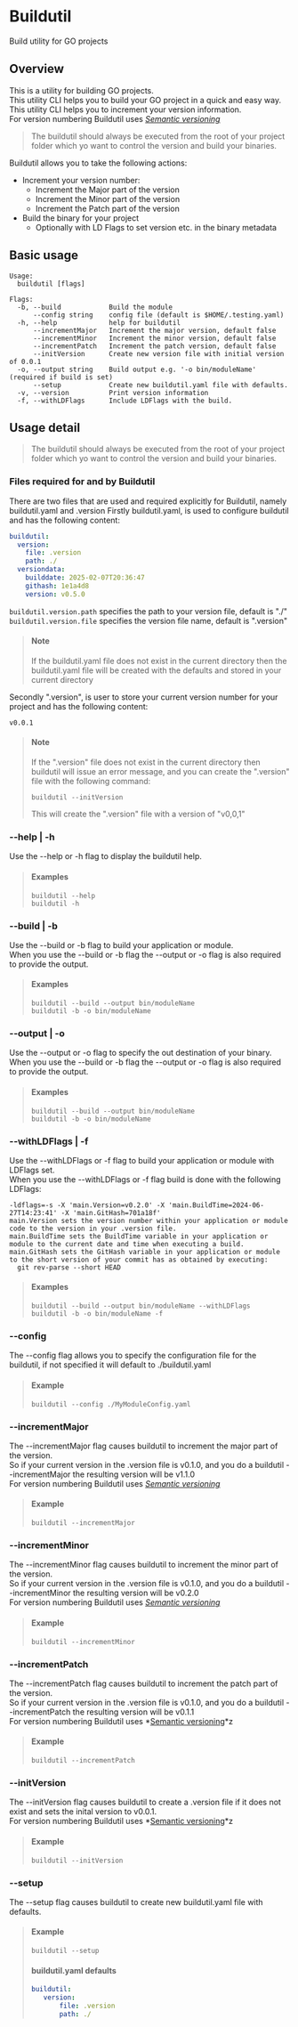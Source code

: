 # Buildutil
Build utility for GO projects

## Overview
This is a utility for building GO projects.  
This utility CLI helps you to build your GO project in a quick and easy way.  
This utility CLI helps you to increment your version information.  
For version numbering Buildutil uses *[Semantic versioning](https://semver.org/)*  
>The buildutil should always be executed from the root of your project folder which yo want to control the version and build your binaries.    


Buildutil allows you to take the following actions:  
- Increment your version number:
  - Increment the Major part of the version
  - Increment the Minor part of the version
  - Increment the Patch part of the version
- Build the binary for your project
  - Optionally with LD Flags to set version etc. in the binary metadata

## Basic usage
```console
Usage:
  buildutil [flags]

Flags:
  -b, --build            Build the module
      --config string    config file (default is $HOME/.testing.yaml)
  -h, --help             help for buildutil
      --incrementMajor   Increment the major version, default false
      --incrementMinor   Increment the minor version, default false
      --incrementPatch   Increment the patch version, default false
      --initVersion      Create new version file with initial version of 0.0.1
  -o, --output string    Build output e.g. '-o bin/moduleName' (required if build is set)
      --setup            Create new buildutil.yaml file with defaults.
  -v, --version          Print version information
  -f, --withLDFlags      Include LDFlags with the build.
 ```

## Usage detail
> The buildutil should always be executed from the root of your project folder which yo want to control the version and build your binaries.  

### Files required for and by Buildutil
There are two files that are used and required explicitly for Buildutil, namely buildutil.yaml and .version
Firstly buildutil.yaml, is used to configure buildutil and has the following content:
```yaml
buildutil:
  version:
    file: .version
    path: ./
  versiondata:
    builddate: 2025-02-07T20:36:47
    githash: 1e1a4d8
    version: v0.5.0
```
`buildutil.version.path` specifies the path to your version file, default is "./"  
`buildutil.version.file` specifies the version file name, default is ".version"  
> #### Note  
> If the buildutil.yaml file does not exist in the current directory then the buildutil.yaml file will be created with the defaults and stored in your current directory  

Secondly ".version", is user to store your current version number for your project and has the following content:  
```text
v0.0.1
```
> #### Note
> If the ".version" file does not exist in the current directory then buildutil will issue an error message, and you can create the ".version" file with the following command:  
> ```console
> buildutil --initVersion
> ```
> This will create the ".version" file with a version of "v0,0,1"

### --help | -h
Use the --help or -h flag to display the buildutil help.  
>#### Examples
> ```console
> buildutil --help
> buildutil -h
>```
 
### --build | -b
Use the --build or -b flag to build your application or module.  
When you use the --build or -b flag the --output or -o flag is also required to provide the output.  
>#### Examples
> ```console
> buildutil --build --output bin/moduleName
> buildutil -b -o bin/moduleName
>```

### --output | -o
Use the --output or -o flag to specify the out destination of your binary.  
When you use the --build or -b flag the --output or -o flag is also required to provide the output.  
>#### Examples
> ```console
> buildutil --build --output bin/moduleName
> buildutil -b -o bin/moduleName
>```

### --withLDFlags | -f
Use the --withLDFlags or -f flag to build your application or module with LDFlags set.  
When you use the --withLDFlags or -f flag build is done with the following LDFlags:  
```console
-ldflags=-s -X 'main.Version=v0.2.0' -X 'main.BuildTime=2024-06-27T14:23:41' -X 'main.GitHash=701a18f'
main.Version sets the version number within your application or module code to the version in your .version file.
main.BuildTime sets the BuildTime variable in your application or module to the current date and time when executing a build.
main.GitHash sets the GitHash variable in your application or module to the short version of your commit has as obtained by executing:
  git rev-parse --short HEAD
```
>#### Examples
> ```console
> buildutil --build --output bin/moduleName --withLDFlags
> buildutil -b -o bin/moduleName -f
>```

### --config
The --config flag allows you to specify the configuration file for the buildutil, if not specified it will default to ./buildutil.yaml
>#### Example
> ```console
> buildutil --config ./MyModuleConfig.yaml
>```

### --incrementMajor
The --incrementMajor flag causes buildutil to increment the major part of the version.  
So if your current version in the .version file is v0.1.0, and you do a buildutil --incrementMajor  the resulting version will be v1.1.0  
For version numbering Buildutil uses *[Semantic versioning](https://semver.org/)*
>#### Example
> ```console
> buildutil --incrementMajor
>```

### --incrementMinor
The --incrementMinor flag causes buildutil to increment the minor part of the version.  
So if your current version in the .version file is v0.1.0, and you do a buildutil --incrementMinor  the resulting version will be v0.2.0  
For version numbering Buildutil uses *[Semantic versioning](https://semver.org/)*
>#### Example
> ```console
> buildutil --incrementMinor
>```

### --incrementPatch
The --incrementPatch flag causes buildutil to increment the patch part of the version.  
So if your current version in the .version file is v0.1.0, and you do a buildutil --incrementPatch  the resulting version will be v0.1.1  
For version numbering Buildutil uses *[Semantic versioning](https://semver.org/)*z
>#### Example
> ```console
> buildutil --incrementPatch
>```

### --initVersion
The --initVersion flag causes buildutil to create a .version file if it does not exist and sets the inital version to v0.0.1.  
For version numbering Buildutil uses *[Semantic versioning](https://semver.org/)*z
>#### Example
> ```console
> buildutil --initVersion
>```

### --setup
The --setup flag causes buildutil to create new buildutil.yaml file with defaults.
>#### Example
> ```console
> buildutil --setup
>```
> #### buildutil.yaml defaults
> ```yaml
> buildutil:
>    version:
>        file: .version
>        path: ./
>```